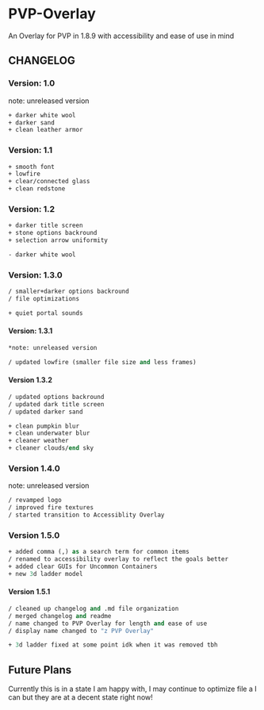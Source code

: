 # PVP-Overlay

An Overlay for PVP in 1.8.9 with accessibility and ease of use in mind

## CHANGELOG

### Version: 1.0

note: unreleased version

```e
+ darker white wool
+ darker sand
+ clean leather armor
```

### Version: 1.1

```e
+ smooth font
+ lowfire
+ clear/connected glass
+ clean redstone
```

### Version: 1.2

```e
+ darker title screen
+ stone options backround
+ selection arrow uniformity

- darker white wool
```

### Version: 1.3.0

```e
/ smaller+darker options backround
/ file optimizations

+ quiet portal sounds
```

#### Version: 1.3.1

```e
*note: unreleased version

/ updated lowfire (smaller file size and less frames)
```

#### Version 1.3.2

```e
/ updated options backround
/ updated dark title screen
/ updated darker sand

+ clean pumpkin blur
+ clean underwater blur
+ cleaner weather
+ cleaner clouds/end sky
```

### Version 1.4.0

note: unreleased version

```e
/ revamped logo
/ improved fire textures
/ started transition to Accessiblity Overlay
```

### Version 1.5.0

```e
+ added comma (,) as a search term for common items
/ renamed to accessibility overlay to reflect the goals better
+ added clear GUIs for Uncommon Containers
+ new 3d ladder model
```

#### Version 1.5.1

```e
/ cleaned up changelog and .md file organization
/ merged changelog and readme
/ name changed to PVP Overlay for length and ease of use
/ display name changed to "z PVP Overlay"

+ 3d ladder fixed at some point idk when it was removed tbh
```

## Future Plans

Currently this is in a state I am happy with, I may continue to optimize file a I can but they are at a decent state right now!
